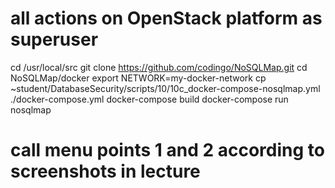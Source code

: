 # all actions on OpenStack platform as superuser
cd /usr/local/src
git clone https://github.com/codingo/NoSQLMap.git
cd NoSQLMap/docker
export NETWORK=my-docker-network
cp ~student/DatabaseSecurity/scripts/10/10c_docker-compose-nosqlmap.yml ./docker-compose.yml
docker-compose build
docker-compose run nosqlmap
# call menu points 1 and 2 according to screenshots in lecture